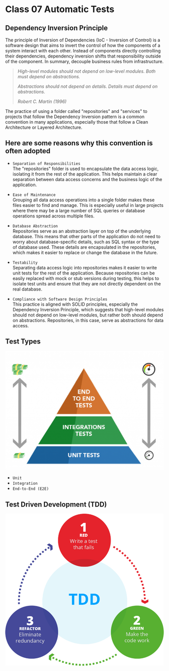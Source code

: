 # Class 07 Automatic Tests

## Dependency Inversion Principle

The principle of Inversion of Dependencies (IoC - Inversion of Control) is a software design that aims to invert the control of how the components of a system interact with each other. Instead of components directly controlling their dependencies, dependency inversion shifts that responsibility outside of the component. In summary, decouple business rules from infrastructure.

> _High-level modules should not depend on low-level modules. Both must depend on abstractions._
>
> _Abstractions should not depend on details. Details must depend on abstractions._
>
> _Robert C. Martin (1996)_

The practice of using a folder called "repositories" and "services" to projects that follow the Dependency Inversion pattern is a common convention in many applications, especially those that follow a Clean Architecture or Layered Architecture.

## Here are some reasons why this convention is often adopted

- `Separation of Responsibilities`  
  The "repositories" folder is used to encapsulate the data access logic, isolating it from the rest of the application. This helps maintain a clear separation between data access concerns and the business logic of the application.

- `Ease of Maintenance`  
  Grouping all data access operations into a single folder makes these files easier to find and manage. This is especially useful in large projects where there may be a large number of SQL queries or database operations spread across multiple files.

- `Database Abstraction`  
  Repositories serve as an abstraction layer on top of the underlying database. This means that other parts of the application do not need to worry about database-specific details, such as SQL syntax or the type of database used. These details are encapsulated in the repositories, which makes it easier to replace or change the database in the future.

- `Testability`  
  Separating data access logic into repositories makes it easier to write unit tests for the rest of the application. Because repositories can be easily replaced with mock or stub versions during testing, this helps to isolate test units and ensure that they are not directly dependent on the real database.

- `Compliance with Software Design Principles`  
  This practice is aligned with SOLID principles, especially the Dependency Inversion Principle, which suggests that high-level modules should not depend on low-level modules, but rather both should depend on abstractions. Repositories, in this case, serve as abstractions for data access.

## Test Types

![pyramid-tests](../documents/pyramid-tests.png)

- `Unit`
- `Integration`
- `End-to-End (E2E)`

## Test Driven Development (TDD)

![TDD](../documents/tdd.png)
